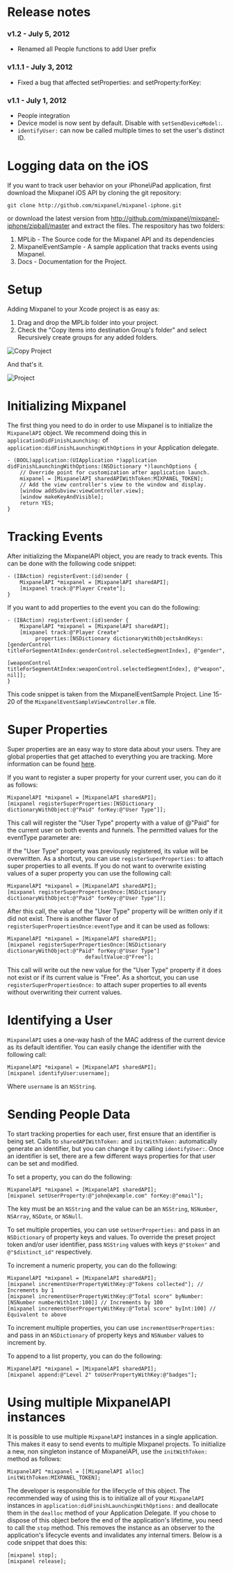 # Release notes #

### v1.2 - July 5, 2012 ###
- Renamed all People functions to add User prefix

### v1.1.1 - July 3, 2012 ###
- Fixed a bug that affected setProperties: and setProperty:forKey:

### v1.1 - July 1, 2012 ###
- People integration
- Device model is now sent by default. Disable with `setSendDeviceModel:`.
- `identifyUser:` can now be called multiple times to set the user's distinct ID.

# Logging data on the iOS #
If you want to track user behavior on your iPhone\iPad application, first download the Mixpanel iOS API by cloning the git repository:

	git clone http://github.com/mixpanel/mixpanel-iphone.git

or download the latest version from <http://github.com/mixpanel/mixpanel-iphone/zipball/master> and extract the files. The respository has two folders:

1. MPLib - The Source code for the Mixpanel API and its dependencies
2. MixpanelEventSample - A sample application that tracks events using Mixpanel.
4. Docs - Documentation for the Project.

# Setup #
Adding Mixpanel to your Xcode project is as easy as:

1. Drag and drop the MPLib folder into your project. 
2. Check the "Copy items into destination Group's folder" and select Recursively create groups for any added folders.

![Copy Project][copy]

And that's it. 

![Project][project]

# Initializing Mixpanel #
The first thing you need to do in order to use Mixpanel is to initialize the `MixpanelAPI` object. We recommend doing this in `applicationDidFinishLaunching:` of `application:didFinishLaunchingWithOptions` in your Application delegate. 
	
	- (BOOL)application:(UIApplication *)application didFinishLaunchingWithOptions:(NSDictionary *)launchOptions {    
	    // Override point for customization after application launch.
		mixpanel = [MixpanelAPI sharedAPIWithToken:MIXPANEL_TOKEN];
	    // Add the view controller's view to the window and display.
	    [window addSubview:viewController.view];
	    [window makeKeyAndVisible];
	    return YES;
	}
	
# Tracking Events #
After initializing the MixpanelAPI object, you are ready to track events. This can be done with the following code snippet:

	- (IBAction) registerEvent:(id)sender {
		MixpanelAPI *mixpanel = [MixpanelAPI sharedAPI];
		[mixpanel track:@"Player Create"];
	}
	
If you want to add properties to the event you can do the following:

	- (IBAction) registerEvent:(id)sender {
		MixpanelAPI *mixpanel = [MixpanelAPI sharedAPI];
		[mixpanel track:@"Player Create" 
			 properties:[NSDictionary dictionaryWithObjectsAndKeys:[genderControl titleForSegmentAtIndex:genderControl.selectedSegmentIndex], @"gender",
																[weaponControl titleForSegmentAtIndex:weaponControl.selectedSegmentIndex], @"weapon", nil]];
	}

This code snippet is taken from the MixpanelEventSample Project. Line 15-20 of the `MixpanelEventSampleViewController.m` file.

# Super Properties #
Super properties are an easy way to store data about your users. They are global properties that get attached to everything you are tracking. More information can be found [here](https://mixpanel.com/docs/properties-or-segments/how-do-i-set-a-property-every-time).

If you want to register a super property for your current user, you can do it as follows:

	MixpanelAPI *mixpanel = [MixpanelAPI sharedAPI];
	[mixpanel registerSuperProperties:[NSDictionary dictionaryWithObject:@"Paid" forKey:@"User Type"]];

This call will register the "User Type" property with a value of @"Paid" for the current user on both events and funnels. The permitted values for the eventType parameter are:

If the "User Type" property was previously registered, its value will be overwritten. As a shortcut, you can use `registerSuperProperties:` to attach super properties to all events. If you do not want to overwrite existing values of a super property you can use the following call:

	MixpanelAPI *mixpanel = [MixpanelAPI sharedAPI];
	[mixpanel registerSuperPropertiesOnce:[NSDictionary dictionaryWithObject:@"Paid" forKey:@"User Type"]];

After this call, the value of the "User Type" property will be written only if it did not exist. There is another flavor of `registerSuperPropertiesOnce:eventType` and it can be used as follows:

	MixpanelAPI *mixpanel = [MixpanelAPI sharedAPI];
	[mixpanel registerSuperPropertiesOnce:[NSDictionary dictionaryWithObject:@"Paid" forKey:@"User Type"]
							 defaultValue:@"Free"];
							
This call will write out the new value for the "User Type" property if it does not exist or if its current value is "Free". As a shortcut, you can use `registerSuperPropertiesOnce:` to attach super properties to all events without overwriting their current values.

# Identifying a User #
`MixpanelAPI` uses a one-way hash of the MAC address of the current device as its default identifier. You can easily change the identifier with the following call:

	MixpanelAPI *mixpanel = [MixpanelAPI sharedAPI];
	[mixpanel identifyUser:username];
	
Where `username` is an `NSString`. 

# Sending People Data #

To start tracking properties for each user, first ensure that an identifier is being set. Calls to `sharedAPIWithToken:` and `initWithToken:` automatically
generate an identifier, but you can change it by calling `identifyUser:`. Once an identifier is set, there are a few different ways properties for that user
can be set and modified.

To set a property, you can do the following:

	MixpanelAPI *mixpanel = [MixpanelAPI sharedAPI];
	[mixpanel setUserProperty:@"john@example.com" forKey:@"email"];

The key must be an `NSString` and the value can be an `NSString`, `NSNumber`, `NSArray`, `NSDate`, or 
`NSNull`. 

To set multiple properties, you can use `setUserProperties:` and pass in an `NSDictionary` of property keys and values.
To override the preset project token and/or user identifier, pass `NSString` values with keys `@"$token"` and
`@"$distinct_id"` respectively. 

To increment a numeric property, you can do the following:

	MixpanelAPI *mixpanel = [MixpanelAPI sharedAPI];
	[mixpanel incrementUserPropertyWithKey:@"Tokens collected"]; // Increments by 1
	[mixpanel incrementUserPropertyWithKey:@"Total score" byNumber:[NSNumber numberWithInt:100]] // Increments by 100
	[mixpanel incrementUserPropertyWithKey:@"Total score" byInt:100] // Equivalent to above

To increment multiple properties, you can use `incrementUserProperties:` and pass in an `NSDictionary` of
property keys and `NSNumber` values to increment by.

To append to a list property, you can do the following:

	MixpanelAPI *mixpanel = [MixpanelAPI sharedAPI];
	[mixpanel append:@"Level 2" toUserPropertyWithKey:@"badges"];

# Using multiple MixpanelAPI instances #
It is possible to use multiple `MixpanelAPI` instances in a single application. This makes it easy to send events to multiple Mixpanel projects. To iniitialize a new, non singleton instance of MixpanelAPI, use the `initWithToken:` method as follows:

	MixpanelAPI *mixpanel = [[MixpanelAPI alloc] initWithToken:MIXPANEL_TOKEN];
	
The developer is responsible for the lifecycle of this object. The recommended way of using this is to initialize all of your `MixpanelAPI` instances in `application:didFinishLaunchingWithOptions:` and deallocate them in the `dealloc` method of your Application Delegate. If you chose to dispose of this object before the end of the application's lifetime, you need to call the `stop` method. This removes the instance as an observer to the application's lifecycle events and invalidates any internal timers. Below is a code snippet that does this:

	[mixpanel stop];
	[mixpanel release];
	
[copy]: https://github.com/mixpanel/mixpanel-iphone/raw/master/Docs/Tutorial/images/copy.png "Copy Into Project"
[project]: https://github.com/mixpanel/mixpanel-iphone/raw/master/Docs/Tutorial/images/project.png "Project"
